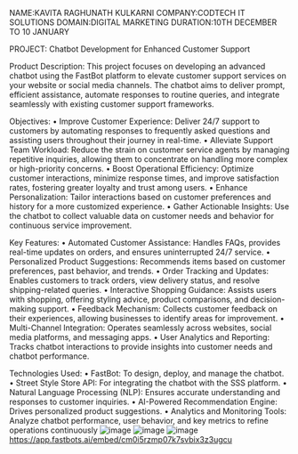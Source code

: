 NAME:KAVITA RAGHUNATH KULKARNI 
COMPANY:CODTECH IT SOLUTIONS 
DOMAIN:DIGITAL MARKETING
DURATION:10TH DECEMBER TO 10 JANUARY

PROJECT: Chatbot Development for Enhanced Customer Support

Product Description:
This project focuses on developing an advanced chatbot using the FastBot platform to elevate customer support services on your website or social media channels. The chatbot aims to deliver prompt, efficient assistance, automate responses to routine queries, and integrate seamlessly with existing customer support frameworks.

Objectives:
	•	Improve Customer Experience: Deliver 24/7 support to customers by automating responses to frequently asked questions and assisting users throughout their journey in real-time.
	•	Alleviate Support Team Workload: Reduce the strain on customer service agents by managing repetitive inquiries, allowing them to concentrate on handling more complex or high-priority concerns.
	•	Boost Operational Efficiency: Optimize customer interactions, minimize response times, and improve satisfaction rates, fostering greater loyalty and trust among users.
	•	Enhance Personalization: Tailor interactions based on customer preferences and history for a more customized experience.
	•	Gather Actionable Insights: Use the chatbot to collect valuable data on customer needs and behavior for continuous service improvement.

Key Features:
	•	Automated Customer Assistance: Handles FAQs, provides real-time updates on orders, and ensures uninterrupted 24/7 service.
	•	Personalized Product Suggestions: Recommends items based on customer preferences, past behavior, and trends.
	•	Order Tracking and Updates: Enables customers to track orders, view delivery status, and resolve shipping-related queries.
	•	Interactive Shopping Guidance: Assists users with shopping, offering styling advice, product comparisons, and decision-making support.
	•	Feedback Mechanism: Collects customer feedback on their experiences, allowing businesses to identify areas for improvement.
	•	Multi-Channel Integration: Operates seamlessly across websites, social media platforms, and messaging apps.
•	User Analytics and Reporting: Tracks chatbot interactions to provide insights into customer needs and chatbot performance.

Technologies Used:
	•	FastBot: To design, deploy, and manage the chatbot.
	•	Street Style Store API: For integrating the chatbot with the SSS platform.
	•	Natural Language Processing (NLP): Ensures accurate understanding and responses to customer inquiries.
	•	AI-Powered Recommendation Engine: Drives personalized product suggestions.
	•	Analytics and Monitoring Tools: Analyze chatbot performance, user behavior, and key metrics to refine operations continuously
 ![image](https://github.com/user-attachments/assets/ec92b238-ee4d-476a-9b64-5a2b0e169b34)
 ![image](https://github.com/user-attachments/assets/8f4d11cc-806e-40e4-b95e-3bf826f0b39c)
 ![image](https://github.com/user-attachments/assets/7f27d43d-837f-4bd0-a22d-23e4b6e6b5a9)
 https://app.fastbots.ai/embed/cm0i5rzmp07k7svbix3z3ugcu
 


